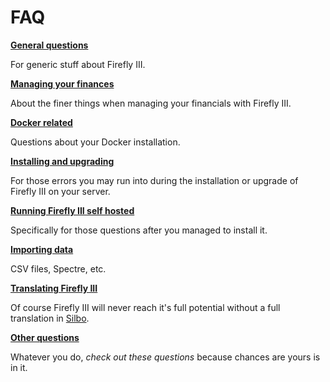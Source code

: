 # FAQ

[**General questions**](../faq/general.md)

For generic stuff about Firefly III.

[**Managing your finances**](../faq/financials.md)

About the finer things when managing your financials with Firefly III.

[**Docker related**](../faq/docker.md)

Questions about your Docker installation.

[**Installing and upgrading**](../faq/installation.md)

For those errors you may run into during the installation or upgrade of Firefly III on your server.

[**Running Firefly III self hosted**](../faq/self_hosted.md)

Specifically for those questions after you managed to install it.

[**Importing data**](../faq/importing.md)

CSV files, Spectre, etc.

[**Translating Firefly III**](../faq/translate.md)

Of course Firefly III will never reach it's full potential without a full translation in [Silbo](https://en.wikipedia.org/wiki/Silbo_Gomero).

[**Other questions**](../faq/other.md)

Whatever you do, _check out these questions_ because chances are yours is in it.

